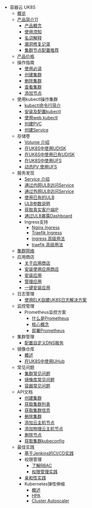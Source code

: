 * 容器云  UK8S
    * [概览](compute/uk8s/overview)
    * [产品简介11](compute/uk8s/introduction/README)
        * [产品概念](compute/uk8s/introduction/whatisuk8s)
        * [使用须知](compute/uk8s/introduction/restriction)
        * [名词解释](compute/uk8s/introduction/concept)
        * [漏洞修复记录](compute/uk8s/introduction/vulnerability/README)
        * [集群节点配置推荐](compute/uk8s/introduction/node_requirements)
    * [产品价格](compute/uk8s/price)
    * 操作指南
        * [使用必读](compute/uk8s/userguide/before_start)
        * [创建集群](compute/uk8s/userguide/createcluster)
        * [删除集群](compute/uk8s/userguide/deletecluster)
        * [查看集群](compute/uk8s/userguide/describecluster)
        * [添加节点](compute/uk8s/userguide/addnode)
    * 使用kubectl操作集群
        * [kubectl命令行简介](compute/uk8s/manageviakubectl/intro_of_kubectl)
        * [安装及配置kubectl](compute/uk8s/manageviakubectl/connectviakubectl)
        * [使用web kubectl](compute/uk8s/manageviakubectl/webterminal)
        * [创建PVC](compute/uk8s/manageviakubectl/createpvc)
        * [创建Service](compute/uk8s/manageviakubectl/createservice)
    * 存储卷
        * [Volume 介绍](compute/uk8s/volume/intro)
        * [在UK8S中使用UDISK](compute/uk8s/volume/udisk)
        * [在UK8S中使用已有UDISK](compute/uk8s/volume/statusudisk)
        * [在UK8S中使用UFS](compute/uk8s/volume/ufs)
        * [动态PV 使用UFS](compute/uk8s/volume/dynamic_ufs)
    * 服务发现
        * [Service 介绍](compute/uk8s/service/intro)
        * [通过内网ULB访问Service](compute/uk8s/service/internalservice)
        * [通过外网ULB访问Service](compute/uk8s/service/externalservice)
        * [使用已有的ULB](compute/uk8s/service/ulb_designation)
        * [ULB参数说明](compute/uk8s/service/annotations)
        * [获取真实客户端IP](compute/uk8s/service/getresourceip)
        * [通过ULB暴露Dashboard](compute/uk8s/service/dashboard)
        * Ingress支持
            * [Nginx Ingress](compute/uk8s/service/ingress/nginx)
            * [Traefik Ingress](compute/uk8s/service/ingress/traefik)
            * [ingress 高级用法](compute/uk8s/service/ingress/multiple_ingress)
            * [traefik 高级用法](compute/uk8s/service/ingress/traefik_annotation)
    * [集群网络](compute/uk8s/network)  
    * 应用商店
        * [关于应用商店](compute/uk8s/helm/abouthelm)
        * [安装使用应用商店](compute/uk8s/helm/init)
        * [安装应用](compute/uk8s/helm/install)
        * [管理应用](compute/uk8s/helm/manager)
        * [一键安装应用](compute/uk8s/helm/installapp)
    * 日志管理
        * [使用ELK自建UK8S日志解决方案](compute/uk8s/log/elastic_filebeat_kibana_solution)
    * 监控管理
        * Prometheus监控方案
            * [什么是Prometheus](compute/uk8s/monitor/prometheus/intro)
            * [核心概念](compute/uk8s/monitor/prometheus/concept)
            * [部署Prometheus](compute/uk8s/monitor/prometheus/installprometheus)
    * 集群管理
        * [配置自定义DNS服务](compute/uk8s/administercluster/custom_dns_service)  
    * 镜像仓库
        * [概述](compute/uk8s/dockerhub/outline)  
        * [在UK8S中使用UHub](compute/uk8s/dockerhub/using_uhub_in_uk8s)   
    * 常见问题
        * [集群常见问题](compute/uk8s/q/cluster)  
        * [镜像库常见问题](compute/uk8s/q/registry) 
        * [容器常见问题](compute/uk8s/q/container) 
    * API文档
        * [创建集群](compute/uk8s/api/createuk8s)
        * [获取集群列表](compute/uk8s/api/listuk8s)
        * [获取集群信息](compute/uk8s/api/describeuk8s)
        * [删除集群](compute/uk8s/api/deluk8s)
        * [添加云主机节点](compute/uk8s/api/adduhostnode)
        * [添加物理云主机节点](compute/uk8s/api/addphostnode)
        * [删除节点](compute/uk8s/api/delnode)
        * [获取集群kubeconfig](compute/uk8s/api/getconfig) 
    * 最佳实践
        * [基于Jenkins的CI/CD实践](compute/uk8s/bestpractice/cicd)
        * 权限管理
            * [了解RBAC](compute/uk8s/bestpractice/authorization/rbac)
            * [权限管理实践](compute/uk8s/bestpractice/authorization/practice)
        * [亲和性实践](compute/uk8s/bestpractice/affinity)
        * Kubernetes弹性伸缩
            * [概述](compute/uk8s/bestpractice/autoscaling/intro)
            * [HPA](compute/uk8s/bestpractice/autoscaling/hpa)
            * [Cluster Autoscaler](compute/uk8s/bestpractice/autoscaling/ca)
    
        
